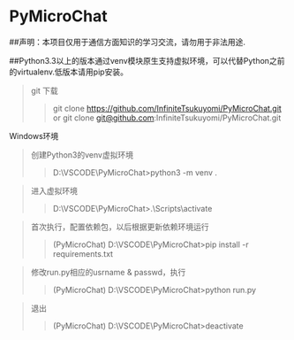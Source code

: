 # PyMicroChat

##声明：本项目仅用于通信方面知识的学习交流，请勿用于非法用途.  

##Python3.3以上的版本通过venv模块原生支持虚拟环境，可以代替Python之前的virtualenv.低版本请用pip安装。

> git 下载
>>    git clone https://github.com/InfiniteTsukuyomi/PyMicroChat.git  
>>    or git clone git@github.com:InfiniteTsukuyomi/PyMicroChat.git  

Windows环境
> 创建Python3的venv虚拟环境
>> D:\VSCODE\PyMicroChat>python3 -m venv .

> 进入虚拟环境
>> D:\VSCODE\PyMicroChat>.\Scripts\activate

> 首次执行，配置依赖包，以后根据更新依赖环境运行
>> (PyMicroChat) D:\VSCODE\PyMicroChat>pip install -r requirements.txt

> 修改run.py相应的usrname & passwd，执行
>> (PyMicroChat) D:\VSCODE\PyMicroChat>python run.py

> 退出
>> (PyMicroChat) D:\VSCODE\PyMicroChat>deactivate